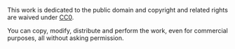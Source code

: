 This work is dedicated to the public domain and copyright and related rights are waived under <a href="https://creativecommons.org/publicdomain/zero/1.0/">CC0</a>.

You can copy, modify, distribute and perform the work, even for commercial purposes, all without asking permission.

